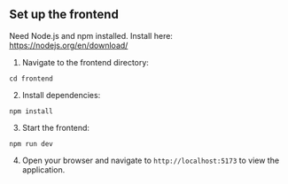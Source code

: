 ## Set up the frontend
Need Node.js and npm installed. Install here: https://nodejs.org/en/download/
1. Navigate to the frontend directory:
```
cd frontend
```

2. Install dependencies:
```
npm install
```

3. Start the frontend:
```
npm run dev 
```

4. Open your browser and navigate to `http://localhost:5173` to view the application.